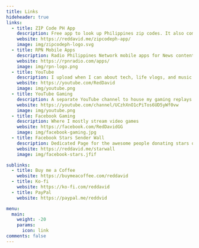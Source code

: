 ```yaml
---
title: Links
hideheader: true
links:
  - title: ZIP Code PH App
    description: Free app to look up Philippines zip codes. It also comes with trivias
    website: https://reddavid.me/zipcodeph-app/
    image: img/zipcodeph-logo.svg
  - title: RPN Mobile Apps
    description: Radio Philippines Network mobile apps for News content and Audio streams
    website: https://rpnradio.com/apps/
    image: img/rpn-logo.png
  - title: YouTube
    description: I upload when I can about tech, life vlogs, and music covers
    website: https://youtube.com/RedDavid
    image: img/youtube.png
  - title: YouTube Gaming
    description: A separate YouTube channel to house my gaming replays and contents
    website: https://youtube.com/channel/UCzhXnO1cPiTos6UD5yWf0vw
    image: img/youtube.png
  - title: Facebook Gaming
    description: Where I mostly stream video games
    website: https://facebook.com/RedDavidGG
    image: img/facebook-gaming.jpg
  - title: Facebook Stars Sender Wall
    description: Dedicated Page for the awesome people donating stars on my livestreams
    website: https://reddavid.me/starwall
    image: img/facebook-stars.jfif

sublinks:
  - title: Buy me a Coffee
    website: https://buymeacoffee.com/reddavid
  - title: Ko-fi
    website: https://ko-fi.com/reddavid
  - title: PayPal
    website: https://paypal.me/reddvid

menu:
  main:
    weight: -20
    params:
      icon: link
comments: false
---
```

